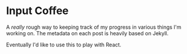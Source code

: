 Input Coffee
============

A *really* rough way to keeping track of my progress in various things I'm working on. The metadata on each post is heavily based on Jekyll.

Eventually I'd like to use this to play with React.  
